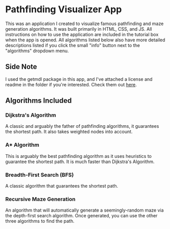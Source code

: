 # Pathfinding Visualizer App

This was an application I created to visualize famous pathfinding and maze generation algorithms. It was built primarily in HTML, CSS, and JS. All instructions on how to use the application are included in the tutorial box when the app is opened. All algorithms listed below also have more detailed descriptions listed if you click the small "info" button next to the "algorithms" dropdown menu. 

## Side Note
I used the getmdl package in this app, and I've attached a license and readme in the folder if you're interested. Check them out [here](https://creativeit.github.io/getmdl-select/).

## Algorithms Included

### Dijkstra's Algorithm
A classic and arguably the father of pathfinding algorithms, it guarantees the shortest path. It also takes weighted nodes into account. 

### A* Algorithm
This is arguably the best pathfinding algorithm as it uses heuristics to guarantee the shortest path. It is much faster than Dijkstra's Algorithm.

### Breadth-First Search (BFS)
A classic algorithm that guarantees the shortest path. 

### Recursive Maze Generation
An algorithm that will automatically generate a seemingly-random maze via the depth-first search algorithm. Once generated, you can use the other three algorithms to find the path. 

